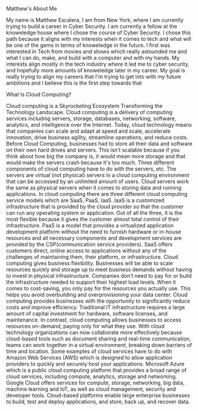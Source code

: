 Matthew's About Me


My name is Matthew Escalera, I am from New York, where I am currently trying to build a career in Cyber Security. I am currently a fellow at the knoweledge house where I chose the course of Cyber Security. I chose this path because it aligns with my interests when it comes to tech and what will be one of the gems in terms of knoweledge in the future. I first was interested in Tech from movies and shows which really astounded me and what I can do, make, and build with a computer and with my hands. My interests align mostly in the tech industry where it led me to cyber security, and hopefully more amounts of knoweledge later in my career. My goal is really trying to align my careers that I'm trying to get into with my future ambitions and I believe this is the first step towards that 

What Is Cloud Computing?

Cloud computing is a Skyrocketing Ecosystem Transforming the Technology Landscape.
Cloud computing is a delivery of computing services including servers, storage, databases,
networking, software, analytics, and intelligence over the Internet. Today, cloud technology
means that companies can scale and adapt at speed and scale, accelerate innovation, drive
business agility, streamline operations, and reduce costs. Before Cloud Computing, businesses
had to store all their data and software on their own hard drives and servers. This isn’t scalable
because if you think about how big the company is, it would mean more storage and that would
make the servers crash because it's too much. Three different components of cloud computing
have to do with the servers, etc. The servers are virtual (not physical) servers in a cloud
computing environment that can be accessed by an unlimited amount of users. Cloud servers
work the same as physical servers when it comes to storing data and running applications. In
cloud computing there are three different cloud computing service models which are SaaS, PaaS,
IaaS. IaaS is a customized infrastructure that is provided by the cloud provider so that the
customer can run any operating system or application. Out of all the three, it is the most flexible
because it gives the customer almost total control of their infrastructure. PaaS is a model that
provides a virtualized application development platform without the need to furnish hardware or
in-house resources and all necessary components and development services are provided by the
CSP(communication service providers). SaaS offers customers direct, online access to
applications without any of the challenges of maintaining them, their platform, or infrastructure.
Cloud computing gives business flexibility. Businesses will be able to scale resources quickly
and storage up to meet business demands without having to invest in physical infrastructure.
Companies don’t need to pay for or build the infrastructure needed to support their highest load
levels. When it comes to cost-saving, you only pay for the resources you actually use. This helps
you avoid overbuilding and overprovisioning your data center. Cloud computing provides
businesses with the opportunity to significantly reduce costs and improve efficiency. Traditional
IT infrastructure requires a large amount of capital investment for hardware, software licenses,
and maintenance. In contrast, cloud computing allows businesses to access resources on-demand,
paying only for what they use. With cloud technology organizations can now collaborate more
effectively because cloud-based tools such as document sharing and real-time communication,
teams can work together in a virtual environment, breaking down barriers of time and location.
Some examples of cloud services have to do with Amazon Web Services (AWS) which is
designed to allow application providers to quickly and securely host your applications. Microsoft
Azure which is a public cloud computing platform that provides a broad range of cloud services,
including compute, analytics, storage and networking. Google Cloud offers services for compute,
storage, networking, big data, machine learning and IoT, as well as cloud management, security
and developer tools. Cloud-based platforms enable large enterprise businesses to build, test and
deploy applications, and store, back up, and recover data.
